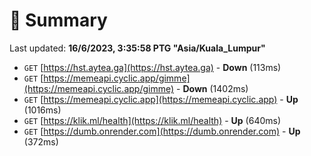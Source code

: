 # 📖 Summary
Last updated: **16/6/2023, 3:35:58 PTG "Asia/Kuala_Lumpur"**

- `GET` [https://hst.aytea.ga](https://hst.aytea.ga) - **Down** (113ms)
- `GET` [https://memeapi.cyclic.app/gimme](https://memeapi.cyclic.app/gimme) - **Down** (1402ms)
- `GET` [https://memeapi.cyclic.app](https://memeapi.cyclic.app) - **Up** (1016ms)
- `GET` [https://klik.ml/health](https://klik.ml/health) - **Up** (640ms)
- `GET` [https://dumb.onrender.com](https://dumb.onrender.com) - **Up** (372ms)
